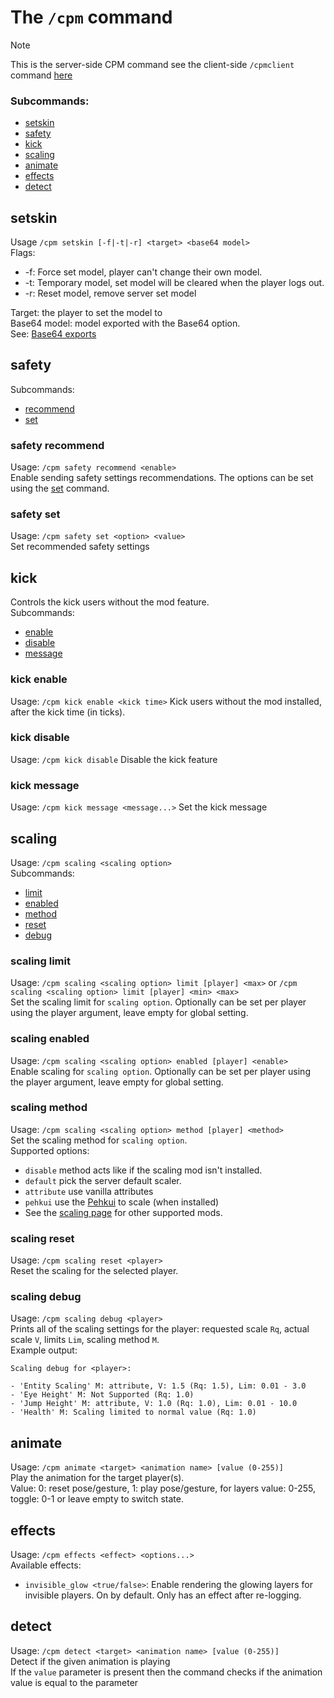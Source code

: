 
<a name="the-cpm-command"/>

# The `/cpm` command

> [!NOTE]
> This is the server-side CPM command see the client-side `/cpmclient` command [here](https://github.com/tom5454/CustomPlayerModels/wiki/The--cpmclient-command)


<a name="subcommands"/>

### Subcommands:
* [setskin](#setskin)
* [safety](#safety)
* [kick](#kick)
* [scaling](#scaling)
* [animate](#animate)
* [effects](#effects)
* [detect](#detect)


<a name="setskin"/>

## setskin
Usage `/cpm setskin [-f|-t|-r] <target> <base64 model>`  
Flags:
* -f: Force set model, player can't change their own model.
* -t: Temporary model, set model will be cleared when the player logs out.
* -r: Reset model, remove server set model

Target: the player to set the model to  
Base64 model: model exported with the Base64 option.  
See: [Base64 exports](https://github.com/tom5454/CustomPlayerModels/wiki/Exporting#base64)


<a name="safety"/>

## safety
Subcommands:
* [recommend](#safety-recommend)
* [set](#safety-set)


<a name="safety-recommend"/>

### safety recommend
Usage: `/cpm safety recommend <enable>`  
Enable sending safety settings recommendations. The options can be set using the [set](#safety-set) command.


<a name="safety-set"/>

### safety set
Usage: `/cpm safety set <option> <value>`  
Set recommended safety settings


<a name="kick"/>

## kick
Controls the kick users without the mod feature.  
Subcommands:
* [enable](#kick-enable)
* [disable](#kick-disable)
* [message](#kick-message)


<a name="kick-enable"/>

### kick enable
Usage: `/cpm kick enable <kick time>`
Kick users without the mod installed, after the kick time (in ticks).


<a name="kick-disable"/>

### kick disable
Usage: `/cpm kick disable`
Disable the kick feature


<a name="kick-message"/>

### kick message
Usage: `/cpm kick message <message...>`
Set the kick message


<a name="scaling"/>

## scaling
Usage: `/cpm scaling <scaling option>`  
Subcommands:
* [limit](#scaling-limit)
* [enabled](#scaling-enabled)
* [method](#scaling-method)
* [reset](#scaling-reset)
* [debug](#scaling-debug)


<a name="scaling-limit"/>

### scaling limit
Usage: `/cpm scaling <scaling option> limit [player] <max>` or `/cpm scaling <scaling option> limit [player] <min> <max>`  
Set the scaling limit for `scaling option`. Optionally can be set per player using the player argument, leave empty for global setting.


<a name="scaling-enabled"/>

### scaling enabled
Usage: `/cpm scaling <scaling option> enabled [player] <enable>`  
Enable scaling for `scaling option`. Optionally can be set per player using the player argument, leave empty for global setting.


<a name="scaling-method"/>

### scaling method
Usage: `/cpm scaling <scaling option> method [player] <method>`  
Set the scaling method for `scaling option`.  
Supported options:
* `disable` method acts like if the scaling mod isn't installed.  
* `default` pick the server default scaler.  
* `attribute` use vanilla attributes
* `pehkui` use the [Pehkui](https://github.com/tom5454/CustomPlayerModels/wiki/Scaling#pehkui) to scale (when installed)
* See the [scaling page](https://github.com/tom5454/CustomPlayerModels/wiki/Scaling) for other supported mods.


<a name="scaling-reset"/>

### scaling reset
Usage: `/cpm scaling reset <player>`  
Reset the scaling for the selected player.


<a name="scaling-debug"/>

### scaling debug
Usage: `/cpm scaling debug <player>`  
Prints all of the scaling settings for the player: requested scale `Rq`, actual scale `V`, limits `Lim`, scaling method `M`.  
Example output:
```
Scaling debug for <player>:

- 'Entity Scaling' M: attribute, V: 1.5 (Rq: 1.5), Lim: 0.01 - 3.0
- 'Eye Height' M: Not Supported (Rq: 1.0)
- 'Jump Height' M: attribute, V: 1.0 (Rq: 1.0), Lim: 0.01 - 10.0
- 'Health' M: Scaling limited to normal value (Rq: 1.0)
```


<a name="animate"/>

## animate
Usage: `/cpm animate <target> <animation name> [value (0-255)]`  
Play the animation for the target player(s).  
Value: 0: reset pose/gesture, 1: play pose/gesture, for layers value: 0-255, toggle: 0-1 or leave empty to switch state.


<a name="effects"/>

## effects
Usage: `/cpm effects <effect> <options...>`  
Available effects:  
- `invisible_glow <true/false>`: Enable rendering the glowing layers for invisible players. On by default. Only has an effect after re-logging.  


<a name="detect"/>

## detect
Usage: `/cpm detect <target> <animation name> [value (0-255)]`  
Detect if the given animation is playing  
If the `value` parameter is present then the command checks if the animation value is equal to the parameter  
